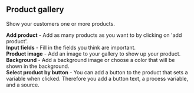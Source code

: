 ## Product gallery
Show your customers one or more products.

**Add product** - Add as many products as you want to by clicking on 'add product'.    
**Input fields** - Fill in the fields you think are important.     
**Product image** - Add an image to your gallery to show up your product.    
**Background** - Add a background image or choose a color that will be shown in the background.   
**Select product by button** - You can add a button to the product that sets a variable when clicked. Therefore you add a button text, a process variable, and a source.
